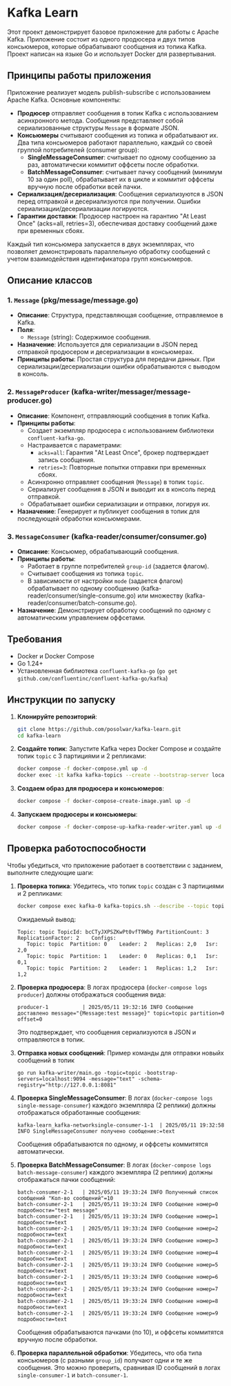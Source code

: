# Kafka Learn

Этот проект демонстрирует базовое приложение для работы с Apache Kafka. Приложение состоит из одного продюсера и двух типов консьюмеров, которые обрабатывают сообщения из топика Kafka. 
Проект написан на языке Go и использует Docker для развертывания.

## Принципы работы приложения

Приложение реализует модель publish-subscribe с использованием Apache Kafka. Основные компоненты:
- **Продюсер** отправляет сообщения в топик Kafka с использованием асинхронного метода. Сообщения представляют собой сериализованные структуры `Message` в формате JSON.
- **Консьюмеры** считывают сообщения из топика и обрабатывают их. Два типа консьюмеров работают параллельно, каждый со своей группой потребителей (consumer group):
  - **SingleMessageConsumer**: считывает по одному сообщению за раз, автоматически коммитит оффсеты после обработки.
  - **BatchMessageConsumer**: считывает пачку сообщений (минимум 10 за один poll), обрабатывает их в цикле и коммитит оффсеты вручную после обработки всей пачки.
- **Сериализация/десериализация**: Сообщения сериализуются в JSON перед отправкой и десериализуются при получении. Ошибки сериализации/десериализации логируются.
- **Гарантии доставки**: Продюсер настроен на гарантию "At Least Once" (acks=all, retries=3), обеспечивая доставку сообщений даже при временных сбоях.

Каждый тип консьюмера запускается в двух экземплярах, что позволяет демонстрировать параллельную обработку сообщений с учетом взаимодействия идентификатора групп консьюмеров.

## Описание классов

### 1. `Message` (pkg/message/message.go)
- **Описание**: Структура, представляющая сообщение, отправляемое в Kafka.
- **Поля**:
  - `Message` (string): Содержимое сообщения.
- **Назначение**: Используется для сериализации в JSON перед отправкой продюсером и десериализации в консьюмерах.
- **Принципы работы**: Простая структура для передачи данных. При сериализации/десериализации ошибки обрабатываются с выводом в консоль.

### 2. `MessageProducer` (kafka-writer/messager/message-producer.go)
- **Описание**: Компонент, отправляющий сообщения в топик Kafka.
- **Принципы работы**:
  - Создает экземпляр продюсера с использованием библиотеки `confluent-kafka-go`.
  - Настраивается с параметрами:
    - `acks=all`: Гарантия "At Least Once", брокер подтверждает запись сообщения.
    - `retries=3`: Повторные попытки отправки при временных сбоях.
  - Асинхронно отправляет сообщения (`Message`) в топик `topic`.
  - Сериализует сообщения в JSON и выводит их в консоль перед отправкой.
  - Обрабатывает ошибки сериализации и отправки, логируя их.
- **Назначение**: Генерирует и публикует сообщения в топик для последующей обработки консьюмерами.

### 3. `MessageConsumer` (kafka-reader/consumer/consumer.go)
- **Описание**: Консьюмер, обрабатывающий сообщения.
- **Принципы работы**:
  - Работает в группе потребителей `group-id` (задается флагом).
  - Считывает сообщения из топика `topic`.
  - В зависимости от настройки `mode` (задается флагом) обрабатывает по одному сообщению (kafka-reader/consumer/single-consume.go) или множеству (kafka-reader/consumer/batch-consume.go).
- **Назначение**: Демонстрирует обработку сообщений по одному с автоматическим управлением оффсетами.

## Требования

- Docker и Docker Compose
- Go 1.24+
- Установленная библиотека `confluent-kafka-go` (`go get github.com/confluentinc/confluent-kafka-go/kafka`)

## Инструкции по запуску

1. **Клонируйте репозиторий**:
   ```bash
   git clone https://github.com/posolwar/kafka-learn.git
   cd kafka-learn
   ```

2. **Создайте топик**:
   Запустите Kafka через Docker Compose и создайте топик `topic` с 3 партициями и 2 репликами:
   ```bash
   docker compose -f docker-compose.yml up -d
   docker exec -it kafka kafka-topics --create --bootstrap-server localhost:9092 --topic topic --partitions 3 --replication-factor 2
   ```

3. **Создаем образ для продюсера и консьюмеров**:
   ```bash
   docker compose -f docker-compose-create-image.yaml up -d
   ```

4. **Запускаем продюсеры и консьюмеры**:
   ```bash
   docker compose -f docker-compose-up-kafka-reader-writer.yaml up -d
   ```

## Проверка работоспособности

Чтобы убедиться, что приложение работает в соответствии с заданием, выполните следующие шаги:

1. **Проверка топика**:
   Убедитесь, что топик `topic` создан с 3 партициями и 2 репликами:
   ```bash
   docker compose exec kafka-0 kafka-topics.sh --describe --topic topic --bootstrap-server localhost:9092
   ```
   Ожидаемый вывод:
   ```
   Topic: topic	TopicId: bcCTyJXPSZKwPt0vfT9Wbg	PartitionCount: 3	ReplicationFactor: 2	Configs: 
      Topic: topic	Partition: 0	Leader: 2	Replicas: 2,0	Isr: 2,0
      Topic: topic	Partition: 1	Leader: 0	Replicas: 0,1	Isr: 0,1
      Topic: topic	Partition: 2	Leader: 1	Replicas: 1,2	Isr: 1,2
   ```

2. **Проверка продюсера**:
   В логах продюсера (`docker-compose logs producer`) должны отображаться сообщения вида:
   ```
   producer-1           | 2025/05/11 19:32:16 INFO Сообщение доставлено message="{Message:test message}" topic=topic partition=0 offset=0
   ```
   Это подтверждает, что сообщения сериализуются в JSON и отправляются в топик.

3. **Отправка новых сообщений**:
   Пример команды для отправки новыйх сообщений в топик
   ```
   go run kafka-writer/main.go -topic=topic -bootstrap-servers=localhost:9094 -message="text" -schema-registry="http://127.0.0.1:8081"
   ```

4. **Проверка SingleMessageConsumer**:
   В логах (`docker-compose logs single-message-consumer`) каждого экземпляра (2 реплики) должны отображаться обработанные сообщения:
   ```
   kafka-learn_kafka-networksingle-consumer-1-1  | 2025/05/11 19:32:58 INFO SingleMessageConsumer получено сообщение:=text
   ```
   Сообщения обрабатываются по одному, и оффсеты коммитятся автоматически.

5. **Проверка BatchMessageConsumer**:
   В логах (`docker-compose logs batch-message-consumer`) каждого экземпляра (2 реплики) должны отображаться пачки сообщений:
   ```
   batch-consumer-2-1   | 2025/05/11 19:33:24 INFO Полученный список сообщений "Кол-во сообщений"=10
   batch-consumer-2-1   | 2025/05/11 19:33:24 INFO Сообщение номер=0 подробности="test message"
   batch-consumer-2-1   | 2025/05/11 19:33:24 INFO Сообщение номер=1 подробности=text
   batch-consumer-2-1   | 2025/05/11 19:33:24 INFO Сообщение номер=2 подробности=text
   batch-consumer-2-1   | 2025/05/11 19:33:24 INFO Сообщение номер=3 подробности=text
   batch-consumer-2-1   | 2025/05/11 19:33:24 INFO Сообщение номер=4 подробности=text
   batch-consumer-2-1   | 2025/05/11 19:33:24 INFO Сообщение номер=5 подробности=text
   batch-consumer-2-1   | 2025/05/11 19:33:24 INFO Сообщение номер=6 подробности=text
   batch-consumer-2-1   | 2025/05/11 19:33:24 INFO Сообщение номер=7 подробности=text
   batch-consumer-2-1   | 2025/05/11 19:33:24 INFO Сообщение номер=8 подробности=text
   batch-consumer-2-1   | 2025/05/11 19:33:24 INFO Сообщение номер=9 подробности=text
   ```
   Сообщения обрабатываются пачками (по 10), и оффсеты коммитятся вручную после обработки.

6. **Проверка параллельной обработки**:
   Убедитесь, что оба типа консьюмеров (с разными `group_id`) получают одни и те же сообщения. Это можно проверить, сравнивая ID сообщений в логах `single-consumer-1` и `batch-consumer-1`.

